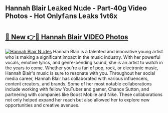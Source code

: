 ## Hannah Blair Le𝚊ked N𝚞de - Part-40g Video Photos - Hot Onlyf𝚊ns Le𝚊ks 1vt6x

# <h2><a href="http://ab42738.deff.icu/?id=Hannah+Blair">🔗 New 👉🔴 Hannah Blair VIDEO Photos</a></h2>

[![Hannah Blair N𝚞des](https://i.imgur.com/rIISA9y.gif)](http://ab42738.deff.icu/?id=Hannah+Blair)
Hannah Blair is a talented and innovative young artist who is making a significant impact in the music industry. With her powerful vocals, emotive lyrics, and genre-bending sound, she is an artist to watch in the years to come. Whether you're a fan of pop, rock, or electronic music, Hannah Blair's music is sure to resonate with you. Throughout her social media career, Hannah Blair has collaborated with various influencers, content creators, and brands. Some of her most notable collaborations include working with fellow YouTuber and gamer, Chance Sutton, and partnering with companies like Boost Mobile and Nike. These collaborations not only helped expand her reach but also allowed her to explore new opportunities and creative avenues.
